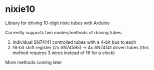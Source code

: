 # nixie10
Library for driving 10-digit nixie tubes with Arduino

Currently supports two modes/methods of driving tubes:

1) Individual SN74141 controlled tubes with a 4-bit bus to each
2) 16-bit shift register (2x SN74595) -> 4x SN74141 driven tubes (this method requires 3 wires instead of 16 for a clock)

More methods coming later
